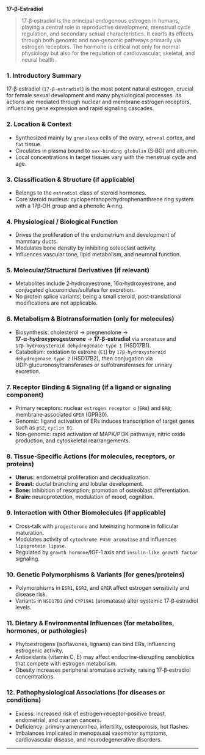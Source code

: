 **17‑β‑Estradiol**

> 17‑β‑estradiol is the principal endogenous estrogen in humans, playing a central role in reproductive development, menstrual cycle regulation, and secondary sexual characteristics. It exerts its effects through both genomic and non‑genomic pathways primarily via estrogen receptors. The hormone is critical not only for normal physiology but also for the regulation of cardiovascular, skeletal, and neural health.  

### 1. Introductory Summary  
17‑β‑estradiol (`17‑β‑estradiol`) is the most potent natural estrogen, crucial for female sexual development and many physiological processes. Its actions are mediated through nuclear and membrane estrogen receptors, influencing gene expression and rapid signaling cascades.  

### 2. Location & Context  
- Synthesized mainly by `granulosa` cells of the ovary, `adrenal` cortex, and `fat` tissue.  
- Circulates in plasma bound to `sex‑binding globulin` (S‑BG) and albumin.  
- Local concentrations in target tissues vary with the menstrual cycle and age.  

### 3. Classification & Structure (if applicable)  
- Belongs to the `estradiol` class of steroid hormones.  
- Core steroid nucleus: cyclopentanoperhydrophenanthrene ring system with a 17β‑OH group and a phenolic A‑ring.  

### 4. Physiological / Biological Function  
- Drives the proliferation of the endometrium and development of mammary ducts.  
- Modulates bone density by inhibiting osteoclast activity.  
- Influences vascular tone, lipid metabolism, and neuronal function.  

### 5. Molecular/Structural Derivatives (if relevant)  
- Metabolites include 2‑hydroxyestrone, 16α‑hydroxyestrone, and conjugated glucuronides/sulfates for excretion.  
- No protein splice variants; being a small steroid, post‑translational modifications are not applicable.  

### 6. Metabolism & Biotransformation (only for molecules)  
- Biosynthesis: cholesterol → pregnenolone → **17‑α‑hydroxyprogesterone** → **17‑β‑estradiol** via `aromatase` and `17β‑hydroxysteroid dehydrogenase type 1` (HSD17B1).  
- Catabolism: oxidation to estrone (`E1`) by `17β‑hydroxysteroid dehydrogenase type 2` (HSD17B2), then conjugation via UDP‑glucuronosyltransferases or sulfotransferases for urinary excretion.  

### 7. Receptor Binding & Signaling (if a ligand or signaling component)  
- Primary receptors: nuclear `estrogen receptor α` (`ERα`) and `ERβ`; membrane‐associated `GPER` (GPR30).  
- Genomic: ligand activation of ERs induces transcription of target genes such as `pS2`, `cyclin D1`.  
- Non‑genomic: rapid activation of MAPK/PI3K pathways, nitric oxide production, and cytoskeletal rearrangements.  

### 8. Tissue‑Specific Actions (for molecules, receptors, or proteins)  
- **Uterus:** endometrial proliferation and decidualization.  
- **Breast:** ductal branching and lobular development.  
- **Bone:** inhibition of resorption; promotion of osteoblast differentiation.  
- **Brain:** neuroprotection, modulation of mood, cognition.  

### 9. Interaction with Other Biomolecules (if applicable)  
- Cross‑talk with `progesterone` and luteinizing hormone in follicular maturation.  
- Modulates activity of `cytochrome P450 aromatase` and influences `lipoprotein lipase`.  
- Regulated by `growth hormone`/IGF‑1 axis and `insulin‑like growth factor` signaling.  

### 10. Genetic Polymorphisms & Variants (for genes/proteins)  
- Polymorphisms in `ESR1`, `ESR2`, and `GPER` affect estrogen sensitivity and disease risk.  
- Variants in `HSD17B1` and `CYP19A1` (aromatase) alter systemic 17‑β‑estradiol levels.  

### 11. Dietary & Environmental Influences (for metabolites, hormones, or pathologies)  
- Phytoestrogens (isoflavones, lignans) can bind ERs, influencing estrogenic activity.  
- Antioxidants (vitamin C, E) may affect endocrine‑disrupting xenobiotics that compete with estrogen metabolism.  
- Obesity increases peripheral aromatase activity, raising 17‑β‑estradiol concentrations.  

### 12. Pathophysiological Associations (for diseases or conditions)  
- Excess: increased risk of estrogen‑receptor‑positive breast, endometrial, and ovarian cancers.  
- Deficiency: primary amenorrhea, infertility, osteoporosis, hot flashes.  
- Imbalances implicated in menopausal vasomotor symptoms, cardiovascular disease, and neurodegenerative disorders.  

---